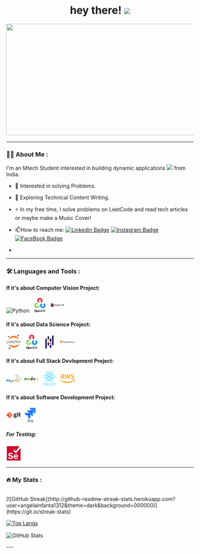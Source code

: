 <div id="header" align="center">
  <h1>
    hey there!
    <img src="https://media.giphy.com/media/hvRJCLFzcasrR4ia7z/giphy.gif" width="30px"/>
  </h1>
</div>
<div align="center">
  <img src="https://media.giphy.com/media/dWesBcTLavkZuG35MI/giphy.gif" width="600" height="300"/>
</div>

---

### :woman_technologist: About Me :
I'm an Mtech Student interested in building dynamic applications <img src="https://media.giphy.com/media/WUlplcMpOCEmTGBtBW/giphy.gif" width="30"> from India.
- :telescope: Interested in solving Problems.

- :seedling: Exploring Technical Content Writing.

- :zap: In my free time, I solve problems on LeetCode and read tech articles or maybe make a Music Cover!

- :mailbox:How to reach me: [![Linkedin Badge](https://img.shields.io/badge/-LinkedIn-blue?style=flat&logo=Linkedin&logoColor=white)](https://www.linkedin.com/in/angelainfanta1312/) [![Instagram Badge](https://img.shields.io/badge/-instagram-E4405E?logo=instagram&logoColor=white&style=flat)](https://www.instagram.com/infanta__13/) [![FaceBook Badge](https://img.shields.io/badge/-facebook-blue?logo=facebook&logoColor=white&style=flat)](https://www.facebook.com/angelainfanta.ramesh/)
- 

---

### :hammer_and_wrench: Languages and Tools :
<div>
  <h4> If it's about Computer Vision Project: </h4>
  <img src="https://github.com/devicons/devicon/blob/master/icons/jupyter/python-original-wordmark.svg" title="Python" alt="Python" width="40" height="40"/>&nbsp;
  <img src="https://github.com/devicons/devicon/blob/master/icons/opencv/opencv-original-wordmark.svg" title="OpenCV" alt="openCV" width="40" height="40"/>&nbsp;
  <img src="https://github.com/devicons/devicon/blob/master/icons/raspberrypi/raspberrypi-original-wordmark.svg" title="RaspberryPi" alt="RaspberryPi" width="40" height="40"/>&nbsp;
  <h4> If it's about Data Science Project: </h4>
  <img src="https://github.com/devicons/devicon/blob/master/icons/jupyter/jupyter-original-wordmark.svg" title="Jupyter" alt="Jupyter" width="40" height="40"/>&nbsp;
  <img src="https://github.com/devicons/devicon/blob/master/icons/opencv/opencv-original-wordmark.svg" title="Numpy" alt="Numpy" width="40" height="40"/>&nbsp;
  <img src="https://github.com/devicons/devicon/blob/master/icons/pandas/pandas-original.svg" title="Pandas" alt="Pandas" width="40" height="40"/>&nbsp;
  <img src="https://github.com/devicons/devicon/blob/master/icons/tensorflow/tensorflow-original-wordmark.svg" title="Tensorflow" alt="Tensorflow" width="40" height="40"/>&nbsp;
  <h4> If it's about Full Stack Devlopment Project: </h4>
  <img src="https://github.com/devicons/devicon/blob/master/icons/mysql/mysql-original-wordmark.svg" title="MySQL"  alt="MySQL" width="40" height="40"/>&nbsp;
  <img src="https://github.com/devicons/devicon/blob/master/icons/nodejs/nodejs-original-wordmark.svg" title="NodeJS" alt="NodeJS" width="40" height="40"/>&nbsp;
  <img src="https://github.com/devicons/devicon/blob/master/icons/react/react-original-wordmark.svg" title="React" alt="React" width="40" height="40"/>&nbsp;
  <img src="https://github.com/devicons/devicon/blob/master/icons/amazonwebservices/amazonwebservices-plain-wordmark.svg" title="AWS" alt="AWS" width="40" height="40"/>&nbsp;
  <h4>If it's about Software Development Project: </h4>
  <img src="https://github.com/devicons/devicon/blob/master/icons/git/git-original-wordmark.svg" title="Git" **alt="Git" width="40" height="40"/>
  <img src="https://github.com/devicons/devicon/blob/master/icons/jira/jira-original-wordmark.svg" title="Jira" **alt="Jira" width="40" height="40"/>
  <h5> For Testing: </h5>
  <img src="https://github.com/devicons/devicon/blob/master/icons/selenium/selenium-original.svg" title="Selenium" **alt="Selenium" width="40" height="40"/>  
</div>

---

### :fire: My Stats :
  <div>
    <img src="https://komarev.com/ghpvc/?username=angelainfanta1312&style=flat-square&color=blue" alt=""/>
  </div>
[![GitHub Streak](http://github-readme-streak-stats.herokuapp.com?user=angelainfanta1312&theme=dark&background=000000)](https://git.io/streak-stats)

[![Top Langs](https://github-readme-stats.vercel.app/api/top-langs/?username=angelainfanta1312&layout=compact&theme=vision-friendly-dark)](https://github.com/angelainfanta1312/github-readme-stats)

<p> <img align="center" alt="GitHub Stats" src="https://github-readme-stats.vercel.app/api?username=angelainfanta1312&show_icons=true&locale=en&theme=github_dark" width="420"/> 
</p>
---

<!-- ### :writing_hand: Blog Posts : -->
<!-- BLOG-POST-LIST:START -->
<!-- BLOG-POST-LIST:END -->
